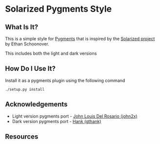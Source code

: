 # Solarized Pygments Style

## What Is It?

This is a simple style for [Pygments][pygments_home] that is inspired by the
[Solarized project][solarized_home] by Ethan Schoonover.

This includes both the light and dark versions

## How Do I Use It?
Install it as a pygments plugin using the following command

    ./setup.py install

## Acknowledgements

* Light version pygments port - [John Louis Del Rosario (john2x)](/john2x)
* Dark version pygments port - [Hank (gthank)](/gthank)

## Resources
[pygments_home]: http://pygments.org/
[solarized_home]: http://ethanschoonover.com/solarized
